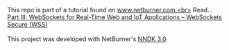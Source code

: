 This repo is part of a tutorial found on www.netburner.com.<br>
Read...<br>
[Part III: WebSockets for Real-Time Web and IoT Applications – WebSockets Secure (WSS)](https://www.netburner.com/learn/part-iii-websockets-for-real-time-web-and-iot-applications-websockets-secure-wss/)
<br><br>
This project was developed with NetBurner's [NNDK 3.0](https://netburner.com/NBDocs/Developer/html/index.html)
